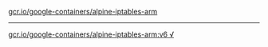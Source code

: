 [gcr.io/google-containers/alpine-iptables-arm](https://hub.docker.com/r/anjia0532/google-containers.alpine-iptables-arm/tags/) 

----
[gcr.io/google-containers/alpine-iptables-arm:v6 √](https://hub.docker.com/r/anjia0532/google-containers.alpine-iptables-arm/tags/)

